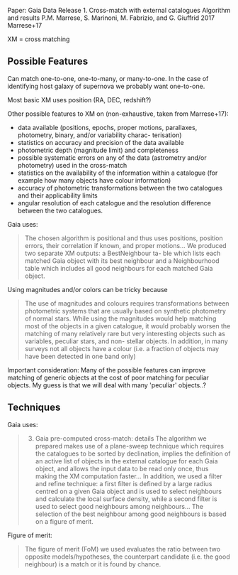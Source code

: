 Paper:
Gaia Data Release 1. Cross-match with external catalogues Algorithm and results
P.M. Marrese, S. Marinoni, M. Fabrizio, and G. Giuffrid
2017
Marrese+17

XM = cross matching

## Possible Features

Can match one-to-one, one-to-many, or many-to-one. In the case of identifying host galaxy of supernova we probably want one-to-one.

Most basic XM uses position (RA, DEC, redshift?)

Other possible features to XM on (non-exhaustive, taken from Marrese+17):
- data available (positions, epochs, proper motions, parallaxes, photometry, binary, and/or variability charac- terisation)
- statistics on accuracy and precision of the data available
- photometric depth (magnitude limit) and completeness
- possible systematic errors on any of the data (astrometry and/or photometry) used in the cross-match
- statistics on the availability of the information within a catalogue (for example how many objects have colour information)
- accuracy of photometric transformations between the two catalogues and their applicability limits
- angular resolution of each catalogue and the resolution difference between the two catalogues.

Gaia uses:
> The chosen algorithm is positional and thus uses positions,
position errors, their correlation if known, and proper motions...
> We produced two separate XM outputs: a BestNeighbour ta-
ble which lists each matched Gaia object with its best neighbour and a Neighbourhood table which includes all good neighbours for each matched Gaia object.

Using magnitudes and/or colors can be tricky because
> The use of magnitudes and colours requires transformations between photometric systems that are usually based on synthetic photometry of normal stars. While using the magnitudes would help matching most of the objects in a given catalogue, it would probably worsen the matching of many relatively rare but very interesting objects such as variables, peculiar stars, and non- stellar objects. In addition, in many surveys not all objects have a colour (i.e. a fraction of objects may have been detected in one band only)

Important consideration:
Many of the possible features can improve matching of generic objects at the cost of poor matching for peculiar objects. My guess is that we will deal with many 'peculiar' objects..?


## Techniques

Gaia uses:
> 3. Gaia pre-computed cross-match: details The algorithm we prepared makes use of a plane-sweep technique which requires the catalogues to be sorted by declination, implies the definition of an active list of objects in the external catalogue for each Gaia object, and allows the input data to be read only once, thus making the XM computation faster...
> In addition, we used a filter and refine technique: a first filter is defined by a large radius centred on a given Gaia object and is used to select neighbours and calculate the local surface density, while a second filter is used to select good neighbours among neighbours...
> The selection of the best neighbour among good neighbours is based on a figure of merit.

Figure of merit:
> The figure of merit (FoM) we used evaluates the ratio between two opposite models/hypotheses, the counterpart candidate (i.e. the good neighbour) is a match or it is found by chance.
